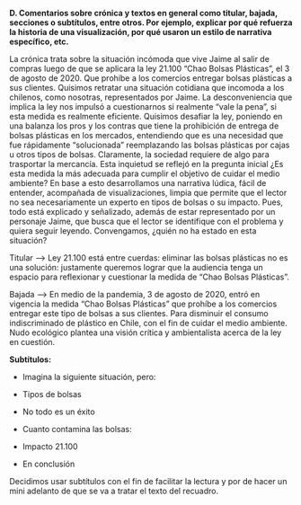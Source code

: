 **D. Comentarios sobre crónica y textos en general como titular, bajada, secciones o subtítulos, entre otros. Por ejemplo, explicar por qué refuerza la historia de una visualización, por qué usaron un estilo de narrativa específico, etc.**

La crónica trata sobre la situación incómoda que vive Jaime al salir de compras luego de que se aplicara la ley 21.100 “Chao Bolsas Plásticas”, el 3 de agosto de 2020. Que prohíbe a los comercios entregar bolsas plásticas a sus clientes. Quisimos retratar una situación cotidiana que incomoda a los chilenos, como nosotras, representados por Jaime. La desconveniencia que implica la ley nos impulsó a cuestionarnos si realmente “vale la pena”, si esta medida es realmente eficiente. Quisimos desafiar la ley, poniendo en una balanza los pros y los contras que tiene la prohibición de entrega de bolsas plásticas en los mercados, entendiendo que es una necesidad que fue rápidamente “solucionada” reemplazando las bolsas plásticas por cajas u otros tipos de bolsas. Claramente, la sociedad requiere de algo para trasportar la mercancía. Esta inquietud se reflejó en la pregunta inicial ¿Es esta medida la más adecuada para cumplir el objetivo de cuidar el medio ambiente? En base a esto desarrollamos una narrativa lúdica, fácil de entender, acompañada de visualizaciones, limpia que permite que el lector no sea necesariamente un experto en tipos de bolsas o su impacto. Pues, todo está explicado y señalizado, además de estar representado por un personaje Jaime, que busca que el lector se identifique con el problema y quiera seguir leyendo. Convengamos, ¿quién no ha estado en esta situación?  

Titular --> Ley 21.100 está entre cuerdas: eliminar las bolsas plásticas no es una solución:   justamente queremos lograr que la audiencia tenga un espacio para reflexionar y cuestionar la medida de “Chao Bolsas Plásticas”.  

Bajada --> En medio de la pandemia, 3 de agosto de 2020, entró en vigencia la medida “Chao Bolsas Plásticas” que prohíbe a los comercios entregar este tipo de bolsas a sus clientes. Para disminuir el consumo indiscriminado de plástico en Chile, con el fin de cuidar el medio ambiente. Nudo ecológico plantea una visión crítica y ambientalista acerca de la ley en cuestión. 

**Subtítulos:**  

- Imagina la siguiente situación, pero:  

- Tipos de bolsas  

- No todo es un éxito 

- Cuanto contamina las bolsas: 

- Impacto 21.100 

- En conclusión  

Decidimos usar subtítulos con el fin de facilitar la lectura y por de hacer un mini adelanto de que se va a tratar el texto del recuadro.  